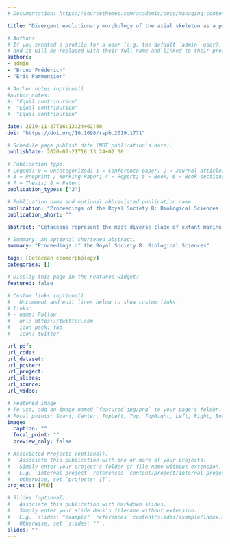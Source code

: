 ```yaml
---
# Documentation: https://sourcethemes.com/academic/docs/managing-content/

title: "Divergent evolutionary morphology of the axial skeleton as a potential key innovation in modern cetaceans"

# Authors
# If you created a profile for a user (e.g. the default `admin` user), write the username (folder name) here 
# and it will be replaced with their full name and linked to their profile.
authors: 
- admin
- "Bruno Frédérich"
- "Eric Parmentier"

# Author notes (optional)
#author_notes:
#- "Equal contribution"
#- "Equal contribution"
#- "Equal contribution"

date: 2019-11-27T16:13:24+02:00
doi: "https://doi.org/10.1098/rspb.2019.1771"

# Schedule page publish date (NOT publication's date).
publishDate: 2020-07-21T16:13:24+02:00

# Publication type.
# Legend: 0 = Uncategorized; 1 = Conference paper; 2 = Journal article;
# 3 = Preprint / Working Paper; 4 = Report; 5 = Book; 6 = Book section;
# 7 = Thesis; 8 = Patent
publication_types: ["2"]

# Publication name and optional abbreviated publication name.
publication: "Proceedings of the Royal Society B: Biological Sciences. 286: 20191771"
publication_short: ""

abstract: "Cetaceans represent the most diverse clade of extant marine tetrapods. Although the restructuring of oceans could have contributed to their diversity, other factors might also be involved. Similar to ichthyosaurs and sharks, variation of morphological traits could have promoted the colonization of new ecological niches and supported their diversification. By combining morphological data describing the axial skeleton of 73 cetacean species with phylogenetic comparative methods, we demonstrate that the vertebral morphology of cetaceans is associated with their habitat. All riverine and coastal species possess a small body size, lengthened vertebrae and a low vertebral count compared with open ocean species. Extant cetaceans have followed two distinct evolutionary pathways relative to their ecology. Whereas most offshore species such as baleen whales evolved towards an increased body size while retaining a low vertebral count, small oceanic dolphins underwent deep modifications of their axial skeleton with an extremely high number of short vertebrae. Our comparative analyses provide evidence these vertebral modifications have potentially operated as key innovations. These novelties contributed to their explosive radiation, resulting in an efficient swimming style that provides energetic advantages to small-sized species."

# Summary. An optional shortened abstract.
summary: "Proceedings of the Royal Society B: Biological Sciences"

tags: [Cetacean ecomorphology]
categories: []

# Display this page in the Featured widget?
featured: false

# Custom links (optional).
#   Uncomment and edit lines below to show custom links.
# links:
# - name: Follow
#   url: https://twitter.com
#   icon_pack: fab
#   icon: twitter

url_pdf:
url_code:
url_dataset:
url_poster:
url_project:
url_slides:
url_source:
url_video:

# Featured image
# To use, add an image named `featured.jpg/png` to your page's folder. 
# Focal points: Smart, Center, TopLeft, Top, TopRight, Left, Right, BottomLeft, Bottom, BottomRight.
image:
  caption: ""
  focal_point: ""
  preview_only: false

# Associated Projects (optional).
#   Associate this publication with one or more of your projects.
#   Simply enter your project's folder or file name without extension.
#   E.g. `internal-project` references `content/project/internal-project/index.md`.
#   Otherwise, set `projects: []`.
projects: [PhD]

# Slides (optional).
#   Associate this publication with Markdown slides.
#   Simply enter your slide deck's filename without extension.
#   E.g. `slides: "example"` references `content/slides/example/index.md`.
#   Otherwise, set `slides: ""`.
slides: ""
---
```

